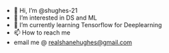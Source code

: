 - 👋 Hi, I’m @shughes-21
- 👀 I’m interested in DS and ML
- 🌱 I’m currently learning Tensorflow for Deeplearning 
- 📫 How to reach me 
- email me @ realshanehughes@gmail.com

<!---
shughes-21/shughes-21 is a ✨ special ✨ repository because its `README.md` (this file) appears on your GitHub profile.
You can click the Preview link to take a look at your changes.
--->
